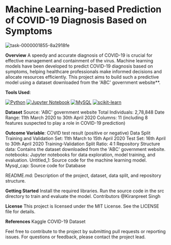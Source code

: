# Machine Learning-based Prediction of COVID-19 Diagnosis Based on Symptoms
  ![task-0000001855-8a2918fe](https://github.com/Kiranpreetsingh/Data_science/assets/55728235/cea63795-74f7-4ffb-b6a3-c5e7eba02e0d)

**Overview**
A speedy and accurate diagnosis of COVID-19 is crucial for effective management and containment of the virus. Machine learning models have been developed to predict COVID-19 diagnosis based on symptoms, helping healthcare professionals make informed decisions and allocate resources efficiently. This project aims to build such a predictive model using a dataset downloaded from the 'ABC' government website**.

**Tools Used**: 

[![Python](https://img.shields.io/badge/Python-3.7%20%7C%203.8%20%7C%203.9-blue)](https://www.python.org/)
[![Jupyter Notebook](https://img.shields.io/badge/Jupyter-Notebook-orange)](https://jupyter.org/)
[![MySQL](https://img.shields.io/badge/MySQL-8.0-yellow)](https://www.mysql.com/)
[![scikit-learn](https://img.shields.io/badge/scikit--learn-0.24-green)](https://scikit-learn.org/)



**Dataset**
Source: 'ABC' government website
Total Individuals: 2,78,848
Date Range: 11th March 2020 to 30th April 2020
Columns: 11 (including 8 features suspected to play a role in COVID-19 prediction)

**Outcome Variable**: COVID test result (positive or negative)
Data Split
Training and Validation Set: 11th March to 15th April 2020
Test Set: 16th April to 30th April 2020
Training-Validation Split Ratio: 4:1
Repository Structure
data: Contains the dataset downloaded from the 'ABC' government website.
notebooks: Jupyter notebooks for data exploration, model training, and evaluation.
Untitled_1: Source code for the machine learning model.
Mysql_cap: Source code for Database 

README.md: Description of the project, dataset, data split, and repository structure.

**Getting Started**
Install the required libraries.
Run the source code in the src directory to train and evaluate the model.
Contributors
@Kiranpreet Singh

**License**
This project is licensed under the MIT License. See the LICENSE file for details.

**References**
Kaggle COVID-19 Dataset


Feel free to contribute to the project by submitting pull requests or reporting issues. For questions or feedback, please contact the project lead.
